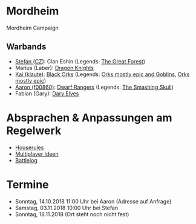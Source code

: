 # Mordheim
Mordheim Campaign

## Warbands

* [Stefan (CZ)](/Stefan/Diary.md): Clan Eshin (Legends: [The Great Forest](/Stefan/Archiv/Forest-Walkers.md))
* Marius (Laber): [Dragon Knights](/Marius/Dragon%20Knights)
* [Kai (klaute)](/kai/kai-orks_diary.md): [Black Orks](/kai/kai-warband.md) (Legends: [Orks mostly epic and Goblins](/kai/old/orks_1/kai-orks_mostly_epic_and_goblins.md), [Orks mostly epic](/kai/old/orks_2/kai-orks_mostly_epic.md))
* [Aaron (f00860)](/aaron-f00860/diary.md): [Dwarf Rangers](/aaron-f00860/warband-twilight-of-the-dead.md) (Legends: [The Smashing Skull](/aaron-f00860/warband-the-smashing-skull.md))
* Fabian (Gary): [Dary Elves](/Fabian/Dark%20Elves.md)

# Absprachen & Anpassungen am Regelwerk

* [Houserules](/Dokumente/Houserules.md)
* [Multiplayer Ideen](/Ideensammlung%20Multiplayer.md)
* [Battlelog](/Kampagnen%20Battle%20Log.md)

# Termine

* Sonntag, 14.10.2018 11:00 Uhr bei Aaron (Adresse auf Anfrage)
* Samstag, 03.11.2018 10:00 Uhr bei Stefan
* Sonntag, 18.11.2018 (Ort steht noch nicht fest)
